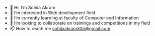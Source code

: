 - 👋 Hi, I’m Sohila Akram
- 👀 I’m interested in Web development field
- 🌱 I’m currently learning at faculty of Computer and Information
- 💞️ I’m looking to collaborate on trainings and competitions in my field
- 📫 How to reach me sohilaakram305@gmail.com

<!---
Sohila25Akram/Sohila25Akram is a ✨ special ✨ repository because its `README.md` (this file) appears on your GitHub profile.
You can click the Preview link to take a look at your changes.
--->
